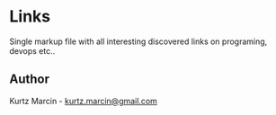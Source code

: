 # Links

Single markup file with all interesting discovered links on programing, devops etc..

## Author

Kurtz Marcin - kurtz.marcin@gmail.com